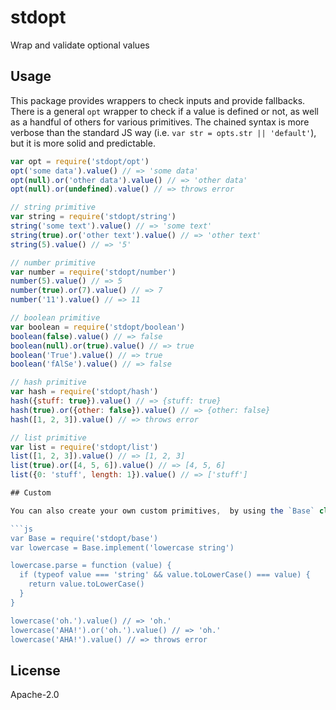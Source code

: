 # stdopt

Wrap and validate optional values

## Usage

This package provides wrappers to check inputs and provide fallbacks. There is a general `opt` wrapper to check if a value is defined or not, as well as a handful of others for various primitives. The chained syntax is more verbose than the standard JS way (i.e. `var str = opts.str || 'default'`), but it is more solid and predictable.

```js
var opt = require('stdopt/opt')
opt('some data').value() // => 'some data'
opt(null).or('other data').value() // => 'other data'
opt(null).or(undefined).value() // => throws error

// string primitive
var string = require('stdopt/string')
string('some text').value() // => 'some text'
string(true).or('other text').value() // => 'other text'
string(5).value() // => '5'

// number primitive
var number = require('stdopt/number')
number(5).value() // => 5
number(true).or(7).value() // => 7
number('11').value() // => 11

// boolean primitive
var boolean = require('stdopt/boolean')
boolean(false).value() // => false
boolean(null).or(true).value() // => true
boolean('True').value() // => true
boolean('fAlSe').value() // => false

// hash primitive
var hash = require('stdopt/hash')
hash({stuff: true}).value() // => {stuff: true}
hash(true).or({other: false}).value() // => {other: false}
hash([1, 2, 3]).value() // => throws error

// list primitive
var list = require('stdopt/list')
list([1, 2, 3]).value() // => [1, 2, 3]
list(true).or([4, 5, 6]).value() // => [4, 5, 6]
list({0: 'stuff', length: 1}).value() // => ['stuff']

## Custom

You can also create your own custom primitives,  by using the `Base` class and defining a custom static `parse` method.

```js
var Base = require('stdopt/base')
var lowercase = Base.implement('lowercase string')

lowercase.parse = function (value) {
  if (typeof value === 'string' && value.toLowerCase() === value) {
    return value.toLowerCase()
  }
}

lowercase('oh.').value() // => 'oh.'
lowercase('AHA!').or('oh.').value() // => 'oh.'
lowercase('AHA!').value() // => throws error
```

## License

Apache-2.0
